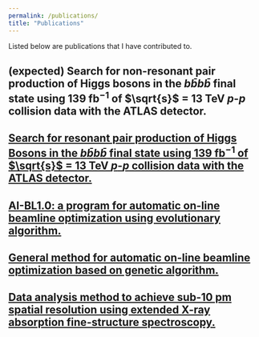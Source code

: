 ```yaml
---
permalink: /publications/
title: "Publications"
---
```


Listed below are publications that I have contributed to. 


## (expected) Search for non-resonant pair production of Higgs bosons in the $b\bar{b}b\bar{b}$ final state using 139 fb$^{-1}$ of $\sqrt{s}$ = 13 TeV $p$-$p$ collision data with the ATLAS detector. 

## [Search for resonant pair production of Higgs Bosons in the $b\bar{b}b\bar{b}$ final state using 139 fb$^{-1}$ of $\sqrt{s}$ = 13 TeV $p$-$p$ collision data with the ATLAS detector.](https://journals.aps.org/prd/abstract/10.1103/PhysRevD.105.092002)

## [AI-BL1.0: a program for automatic on-line beamline optimization using evolutionary algorithm.](https://pubmed.ncbi.nlm.nih.gov/28009579/) 

## [General method for automatic on-line beamline optimization based on genetic algorithm.](https://pubmed.ncbi.nlm.nih.gov/25931082/) 


## [Data analysis method to achieve sub-10 pm spatial resolution using extended X-ray absorption fine-structure spectroscopy.](https://www.researchgate.net/publication/263128269_Data_analysis_method_to_achieve_sub-10_pm_spatial_resolution_using_extended_X-ray_absorption_fine-structure_spectroscopy)